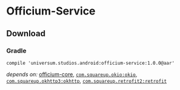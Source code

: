 Officium-Service
===============

## Download ##

### Gradle ###

    compile 'universum.studios.android:officium-service:1.0.0@aar'

_depends on:_
[officium-core](https://github.com/universum-studios/android_officium/tree/master/library-core),
[`com.squareup.okio:okio`](https://github.com/square/okio),
[`com.squareup.okhttp3:okhttp`](http://square.github.io/okhttp/),
[`com.squareup.retrofit2:retrofit`](http://square.github.io/retrofit/)
